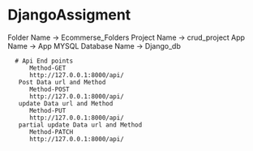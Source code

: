 # DjangoAssigment
Folder Name -> Ecommerse_Folders
Project Name -> crud_project
App Name -> App
MYSQL Database Name -> Django_db

      # Api End points
          Method-GET
          http://127.0.0.1:8000/api/
       Post Data url and Method
          Method-POST
          http://127.0.0.1:8000/api/
       update Data url and Method
          Method-PUT
          http://127.0.0.1:8000/api/
       partial update Data url and Method
          Method-PATCH
          http://127.0.0.1:8000/api/
